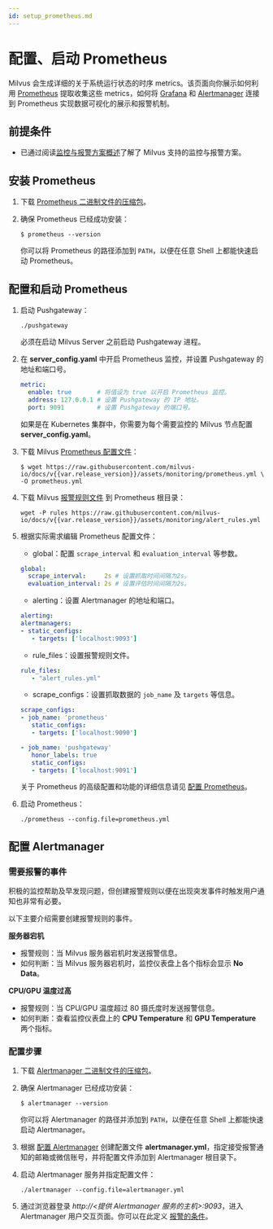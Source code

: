 ```yaml
---
id: setup_prometheus.md
---
```



# 配置、启动 Prometheus

Milvus 会生成详细的关于系统运行状态的时序 metrics。该页面向你展示如何利用 [Prometheus](https://prometheus.io/) 提取收集这些 metrics，如何将 [Grafana](https://grafana.com/) 和 [Alertmanager](https://prometheus.io/docs/alerting/alertmanager/) 连接到 Prometheus 实现数据可视化的展示和报警机制。

## 前提条件


- 已通过阅读[监控与报警方案概述](monitor.md)了解了 Milvus 支持的监控与报警方案。

## 安装 Prometheus

1. 下载 [Prometheus 二进制文件的压缩包](https://prometheus.io/download/)。

2. 确保 Prometheus 已经成功安装：

   ```shell
   $ prometheus --version
   ```

   <div class="alert note">
   你可以将 Prometheus 的路径添加到 <code>PATH</code>，以便在任意 Shell 上都能快速启动 Prometheus。
   </div>

## 配置和启动 Prometheus

1. 启动 Pushgateway：

    ```shell
    ./pushgateway
    ```

    <div class="alert warning">
    必须在启动 Milvus Server 之前启动 Pushgateway 进程。
    </div>
    
2. 在 **server_config.yaml** 中开启 Prometheus 监控，并设置 Pushgateway 的地址和端口号。

    ```yaml
    metric:
      enable: true       # 将值设为 true 以开启 Prometheus 监控。
      address: 127.0.0.1 # 设置 Pushgateway 的 IP 地址。
      port: 9091         # 设置 Pushgateway 的端口号。
    ```

    <div class="alert note">
    如果是在 Kubernetes 集群中，你需要为每个需要监控的 Milvus 节点配置 <b>server_config.yaml</b>。
    </div>

3. 下载 Milvus [Prometheus 配置文件](https://github.com/milvus-io/docs/blob/v{{var.release_version}}/assets/monitoring/prometheus.yml)：

   ```shell
   $ wget https://raw.githubusercontent.com/milvus-io/docs/v{{var.release_version}}/assets/monitoring/prometheus.yml \ -O prometheus.yml
   ```

4. 下载 Milvus [报警规则文件](https://github.com/milvus-io/docs/blob/v{{var.release_version}}/assets/monitoring/alert_rules.yml) 到  Prometheus 根目录：

   ```shell
   wget -P rules https://raw.githubusercontent.com/milvus-io/docs/v{{var.release_version}}/assets/monitoring/alert_rules.yml
   ```

5. 根据实际需求编辑 Prometheus 配置文件：

   - global：配置 `scrape_interval` 和 `evaluation_interval` 等参数。

   ```yaml
   global:
     scrape_interval:     2s # 设置抓取时间间隔为2s。
     evaluation_interval: 2s # 设置评估时间间隔为2s。
   ```

   - alerting：设置 Alertmanager 的地址和端口。

   ```yaml
   alerting:
   alertmanagers:
   - static_configs:
      - targets: ['localhost:9093']
   ```

   - rule_files：设置报警规则文件。

   ```yaml
   rule_files:
      - "alert_rules.yml"
   ```

   - scrape_configs：设置抓取数据的 `job_name` 及 `targets` 等信息。

   ```yaml
   scrape_configs:
   - job_name: 'prometheus'
      static_configs:
      - targets: ['localhost:9090']

   - job_name: 'pushgateway'
      honor_labels: true
      static_configs:
      - targets: ['localhost:9091']
   ```

   <div class="alert note">
    关于 Prometheus 的高级配置和功能的详细信息请见 <a href="https://prometheus.io/docs/prometheus/latest/configuration/configuration/">配置 Prometheus</a>。
   </div>
   
6. 启动 Prometheus：

    ```shell
    ./prometheus --config.file=prometheus.yml
    ```

## 配置 Alertmanager

### 需要报警的事件

积极的监控帮助及早发现问题，但创建报警规则以便在出现突发事件时触发用户通知也非常有必要。

以下主要介绍需要创建报警规则的事件。

**服务器宕机**

- 报警规则：当 Milvus 服务器宕机时发送报警信息。
- 如何判断：当 Milvus 服务器宕机时，监控仪表盘上各个指标会显示 **No Data**。

**CPU/GPU 温度过高**

- 报警规则：当 CPU/GPU 温度超过 80 摄氏度时发送报警信息。
- 如何判断：查看监控仪表盘上的 **CPU Temperature** 和  **GPU Temperature** 两个指标。

### 配置步骤

1. 下载 [Alertmanager 二进制文件的压缩包](https://prometheus.io/download/#alertmanager)。

2. 确保 Alertmanager 已经成功安装：

   ```shell
   $ alertmanager --version
   ```

   <div class="alert note">
   你可以将 Alertmanager 的路径并添加到 <code>PATH</code>，以便在任意 Shell 上都能快速启动 Alertmanager。
   </div>

3. 根据 [配置 Alertmanager](https://prometheus.io/docs/alerting/configuration/) 创建配置文件 **alertmanager.yml**，指定接受报警通知的邮箱或微信账号，并将配置文件添加到 Alertmanager 根目录下。

4. 启动 Alertmanager 服务并指定配置文件：

    ```shell
    ./alertmanager --config.file=alertmanager.yml
    ```

5. 通过浏览器登录 *http://<提供 Alertmanager 服务的主机>:9093*，进入 Alertmanager 用户交互页面。你可以在此定义 [报警的条件](https://prometheus.io/docs/alerting/alertmanager/#silences)。

